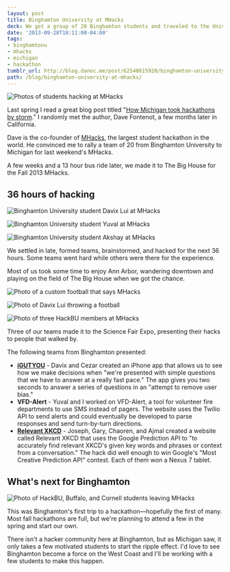 ```yaml
---
layout: post
title: Binghamton University at MHacks
deck: We got a group of 20 Binghamton students and traveled to the University of Michigan for MHacks, the largest student hackathon.
date: '2013-09-28T18:11:00-04:00'
tags:
- binghamtonu
- mhacks
- michigan
- hackathon
tumblr_url: http://blog.danoc.me/post/62548615920/binghamton-university-at-mhacks
path: /blog/binghamton-university-at-mhacks/
---
```


![Photos of students hacking at MHacks](./mhacks-hacking.jpg)

Last spring I read a great blog post titled "[How Michigan took hackathons by storm](https://medium.com/hackers-and-hacking/e6439754078)." I randomly met the author, Dave Fontenot, a few months later in California.

Dave is the co-founder of [MHacks](http://mhacks.org/), the largest student hackathon in the world. He convinced me to rally a team of 20 from Binghamton University to Michigan for last weekend's MHacks.

A few weeks and a 13 hour bus ride later, we made it to The Big House for the Fall 2013 MHacks.

## 36 hours of hacking

![Binghamton University student Davix Lui at MHacks](./mhacks-davix.jpg)

![Binghamton University student Yuval at MHacks](./mhacks-yuval.jpg)

![Binghamton University student Akshay at MHacks](./mhacks-akshay.jpg)

We settled in late, formed teams, brainstormed, and hacked for the next 36 hours. Some teams went hard while others were there for the experience.

Most of us took some time to enjoy Ann Arbor, wandering downtown and playing on the field of The Big House when we got the chance.

![Photo of a custom football that says MHacks](./mhacks-football.jpg)

![Photo of Davix Lui throwing a football](./mhacks-football-davix.jpg)

![Photo of three HackBU members at MHacks](./mhacks-trio.jpg)

Three of our teams made it to the Science Fair Expo, presenting their hacks to people that walked by.

The following teams from Binghamton presented:

* **[iGUTYOU](http://mhacks.challengepost.com/submissions/17505-igutyou)** \- Davix and Cezar created an iPhone app that allows us to see how we make decisions when "we're presented with simple questions that we have to answer at a really fast pace." The app gives you two seconds to answer a series of questions in an "attempt to remove user bias."
* **VFD-Alert** \- Yuval and I worked on VFD-Alert, a tool for volunteer fire departments to use SMS instead of pagers. The website uses the Twilio API to send alerts and could eventually be developed to parse responses and send turn-by-turn directions.
* **[Relevant XKCD](http://relevant-xkcd.appspot.com/)** \- Joseph, Gary, Chaoren, and Ajmal created a website called Relevant XKCD that uses the Google Prediction API to "to accurately find relevant XKCD's given key words and phrases or context from a conversation." The hack did well enough to win Google's "Most Creative Prediction API" contest. Each of them won a Nexus 7 tablet.

## What's next for Binghamton

![Photo of HackBU, Buffalo, and Cornell students leaving MHacks](./mhacks-bus.jpg)

This was Binghamton's first trip to a hackathon—hopefully the first of many. Most fall hackathons are full, but we're planning to attend a few in the spring and start our own.

There isn't a hacker community here at Binghamton, but as Michigan saw, it only takes a few motivated students to start the ripple effect. I'd love to see Binghamton become a force on the West Coast and I'll be working with a few students to make this happen.
